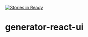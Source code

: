 [![Stories in Ready](https://badge.waffle.io/kevcoxe/generator-react-ui.png?label=ready&title=Ready)](https://waffle.io/kevcoxe/generator-react-ui)
# generator-react-ui

